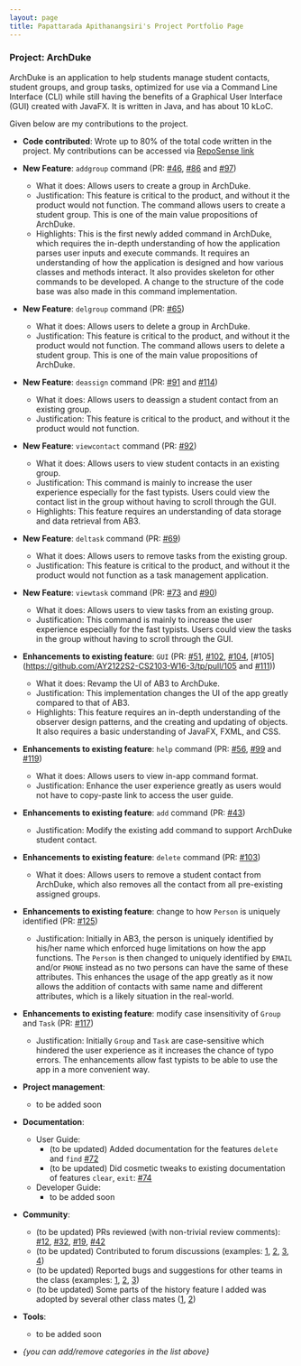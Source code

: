 ```yaml
---
layout: page
title: Papattarada Apithanangsiri's Project Portfolio Page
---
```


### Project: ArchDuke

ArchDuke is an application to help students manage student contacts, student groups, and group tasks, optimized for use via a Command Line Interface (CLI) 
while still having the benefits of a Graphical User Interface (GUI) created with JavaFX.
It is written in Java, and has about 10 kLoC.

Given below are my contributions to the project.

* **Code contributed**: Wrote up to 80% of the total code written in the project. 
My contributions can be accessed via [RepoSense link](https://nus-cs2103-ay2122s2.github.io/tp-dashboard/?search=punpun1643&breakdown=true&sort=groupTitle&sortWithin=title&since=2022-02-18&timeframe=commit&mergegroup=&groupSelect=groupByRepos&checkedFileTypes=docs~functional-code~test-code~other&tabOpen=true&tabType=authorship&tabAuthor=Punpun1643&tabRepo=AY2122S2-CS2103-W16-3%2Ftp%5Bmaster%5D&authorshipIsMergeGroup=false&authorshipFileTypes=docs&authorshipIsBinaryFileTypeChecked=false)

* **New Feature**: `addgroup` command (PR: [\#46](https://github.com/AY2122S2-CS2103-W16-3/tp/pull/46), [\#86](https://github.com/AY2122S2-CS2103-W16-3/tp/pull/86) and [\#97](https://github.com/AY2122S2-CS2103-W16-3/tp/pull/97))
  * What it does: Allows users to create a group in ArchDuke.
  * Justification: This feature is critical to the product, and without it the product would not function.
  The command allows users to create a student group. This is one of the main value propositions of ArchDuke.
  * Highlights: This is the first newly added command in ArchDuke, which requires the in-depth understanding of how 
  the application parses user inputs and execute commands. It requires an understanding of how the application is designed 
  and how various classes and methods interact. It also provides skeleton for other commands to be developed. 
  A change to the structure of the code base was also made in this command implementation.

* **New Feature**: `delgroup` command (PR: [\#65](https://github.com/AY2122S2-CS2103-W16-3/tp/pull/65))
  * What it does: Allows users to delete a group in ArchDuke.
  * Justification: This feature is critical to the product, and without it the product would not function.
  The command allows users to delete a student group. This is one of the main value propositions of ArchDuke.

* **New Feature**: `deassign` command (PR: [\#91](https://github.com/AY2122S2-CS2103-W16-3/tp/pull/91) and [\#114](https://github.com/AY2122S2-CS2103-W16-3/tp/pull/114))
  * What it does: Allows users to deassign a student contact from an existing group. 
  * Justification: This feature is critical to the product, and without it the product would not function.

* **New Feature**: `viewcontact` command (PR: [\#92](https://github.com/AY2122S2-CS2103-W16-3/tp/pull/92))
  * What it does: Allows users to view student contacts in an existing group.
  * Justification: This command is mainly to increase the user experience especially for the fast typists. Users could view the contact list
  in the group without having to scroll through the GUI.
  * Highlights: This feature requires an understanding of data storage and data retrieval from AB3.

* **New Feature**: `deltask` command (PR: [\#69](https://github.com/AY2122S2-CS2103-W16-3/tp/pull/69))
  * What it does: Allows users to remove tasks from the existing group.
  * Justification: This feature is critical to the product, and without it the product would not function as a task management application.

* **New Feature**: `viewtask` command (PR: [\#73](https://github.com/AY2122S2-CS2103-W16-3/tp/pull/73) and [\#90](https://github.com/AY2122S2-CS2103-W16-3/tp/pull/90))
  * What it does: Allows users to view tasks from an existing group.
  * Justification: This command is mainly to increase the user experience especially for the fast typists. Users could view the tasks
  in the group without having to scroll through the GUI.

* **Enhancements to existing feature**: `GUI` (PR: [\#51](https://github.com/AY2122S2-CS2103-W16-3/tp/pull/51), [\#102](https://github.com/AY2122S2-CS2103-W16-3/tp/pull/102), 
[\#104](https://github.com/AY2122S2-CS2103-W16-3/tp/pull/104), [\#105](https://github.com/AY2122S2-CS2103-W16-3/tp/pull/105 and [\#111](https://github.com/AY2122S2-CS2103-W16-3/tp/pull/111)))
  * What it does: Revamp the UI of AB3 to ArchDuke.
  * Justification: This implementation changes the UI of the app greatly compared to that of AB3.
  * Highlights: This feature requires an in-depth understanding of the observer design patterns, 
  and the creating and updating of objects. It also requires a basic understanding of JavaFX, FXML, and CSS.

* **Enhancements to existing feature**: `help` command (PR: [\#56](https://github.com/AY2122S2-CS2103-W16-3/tp/pull/56), 
[\#99](https://github.com/AY2122S2-CS2103-W16-3/tp/pull/99) and [\#119](https://github.com/AY2122S2-CS2103-W16-3/tp/pull/119))
  * What it does: Allows users to view in-app command format.
  * Justification: Enhance the user experience greatly as users would not have to copy-paste link to access the user guide.

* **Enhancements to existing feature**: `add` command (PR: [\#43](https://github.com/AY2122S2-CS2103-W16-3/tp/pull/43))
  * Justification: Modify the existing add command to support ArchDuke student contact.

* **Enhancements to existing feature**: `delete` command (PR: [\#103](https://github.com/AY2122S2-CS2103-W16-3/tp/pull/103))
  * What it does: Allows users to remove a student contact from ArchDuke, which also removes all the contact from all pre-existing 
  assigned groups.

* **Enhancements to existing feature**: change to how `Person` is uniquely identified (PR: [\#125](https://github.com/AY2122S2-CS2103-W16-3/tp/pull/125))
  * Justification: Initially in AB3, the person is uniquely identified by his/her name which enforced huge limitations 
  on how the app functions. The `Person` is then changed to uniquely identified by `EMAIL` and/or `PHONE` instead 
  as no two persons can have the same of these attributes. This enhances the usage of the app greatly as it now allows 
  the addition of contacts with same name and different attributes, which is a likely situation in the real-world.

* **Enhancements to existing feature**: modify case insensitivity of `Group` and `Task` (PR: [\#117](https://github.com/AY2122S2-CS2103-W16-3/tp/pull/117))
  * Justification: Initially `Group` and `Task` are case-sensitive which hindered the user experience as it 
  increases the chance of typo errors. The enhancements allow fast typists to be able to use the app in a more convenient way.

* **Project management**:
  * to be added soon



* **Documentation**:
  * User Guide:
    * (to be updated) Added documentation for the features `delete` and `find` [\#72]()
    * (to be updated) Did cosmetic tweaks to existing documentation of features `clear`, `exit`: [\#74]()
  * Developer Guide:
    * to be added soon

* **Community**:
  * (to be updated) PRs reviewed (with non-trivial review comments): [\#12](), [\#32](), [\#19](), [\#42]()
  * (to be updated) Contributed to forum discussions (examples: [1](), [2](), [3](), [4]())
  * (to be updated) Reported bugs and suggestions for other teams in the class (examples: [1](), [2](), [3]())
  * (to be updated) Some parts of the history feature I added was adopted by several other class mates ([1](), [2]())

* **Tools**:
  * to be added soon

* _{you can add/remove categories in the list above}_
